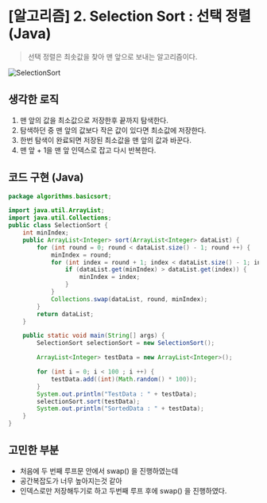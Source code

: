 # [알고리즘] 2. Selection Sort : 선택 정렬 (Java)
> 선택 정렬은 최솟값을 찾아 맨 앞으로 보내는 알고리즘이다.
>
![SelectionSort](https://upload.wikimedia.org/wikipedia/commons/9/94/Selection-Sort-Animation.gif)

## 생각한 로직
1. 맨 앞의 값을 최소값으로 저장한후 끝까지 탐색한다.
2. 탐색하던 중 맨 앞의 값보다 작은 값이 있다면 최소값에 저장한다.
3. 한번 탐색이 완료되면 저장된 최소값을 맨 앞의 값과 바꾼다.
4. 맨 앞 + 1을 맨 앞 인덱스로 잡고 다시 반복한다.

## 코드 구현 (Java)
```java
package algorithms.basicsort;

import java.util.ArrayList;
import java.util.Collections;
public class SelectionSort {
    int minIndex;
    public ArrayList<Integer> sort(ArrayList<Integer> dataList) {
        for (int round = 0; round < dataList.size() - 1; round ++) {
            minIndex = round;
            for (int index = round + 1; index < dataList.size() - 1; index ++) {
                if (dataList.get(minIndex) > dataList.get(index)) {
                    minIndex = index;
                }
            }
            Collections.swap(dataList, round, minIndex);
        }
        return dataList;
    }

    public static void main(String[] args) {
        SelectionSort selectionSort = new SelectionSort();

        ArrayList<Integer> testData = new ArrayList<Integer>();

        for (int i = 0; i < 100 ; i ++) {
            testData.add((int)(Math.random() * 100));
        }
        System.out.println("TestData : " + testData);
        selectionSort.sort(testData);
        System.out.println("SortedData : " + testData);
    }
}


```

## 고민한 부분
- 처음에 두 번째 루프문 안에서 swap() 을 진행하였는데
- 공간복잡도가 너무 높아지는것 같아
- 인덱스로만 저장해두기로 하고 두번째 루프 후에 swap() 을 진행하였다.
